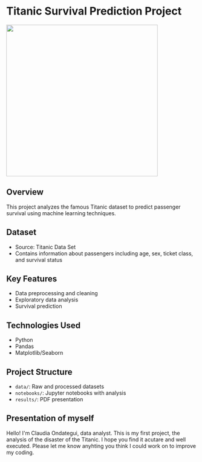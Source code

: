 # Titanic Survival Prediction Project

<img src="Graphics/portada_titanic.png" width="400"/>

## Overview
This project analyzes the famous Titanic dataset to predict passenger survival using machine learning techniques.

## Dataset
- Source: Titanic Data Set
- Contains information about passengers including age, sex, ticket class, and survival status

## Key Features
- Data preprocessing and cleaning
- Exploratory data analysis
- Survival prediction

## Technologies Used
- Python
- Pandas
- Matplotlib/Seaborn

## Project Structure
- `data/`: Raw and processed datasets
- `notebooks/`: Jupyter notebooks with analysis
- `results/`: PDF presentation

## Presentation of myself
Hello! I'm Claudia Ondategui, data analyst. This is my first project, the analysis of the disaster of the Titanic.
I hope you find it acutare and well executed. Please let me know anyhting you think I could work on to improve my coding. 

